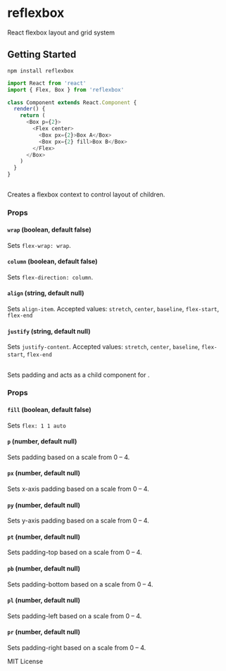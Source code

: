 # reflexbox

React flexbox layout and grid system

## Getting Started

```
npm install reflexbox
```

```js
import React from 'react'
import { Flex, Box } from 'reflexbox'

class Component extends React.Component {
  render() {
    return (
      <Box p={2}>
        <Flex center>
          <Box px={2}>Box A</Box>
          <Box px={2} fill>Box B</Box>
        </Flex>
      </Box>
    )
  }
}
```

## <Flex />

Creates a flexbox context to control layout of children.

### Props

#### `wrap` (boolean, default false)
Sets `flex-wrap: wrap`.

#### `column` (boolean, default false)
Sets `flex-direction: column`.

#### `align` (string, default null)
Sets `align-item`. Accepted values: `stretch`, `center`, `baseline`, `flex-start`, `flex-end`

#### `justify` (string, default null)
Sets `justify-content`. Accepted values: `stretch`, `center`, `baseline`, `flex-start`, `flex-end`


## <Box />

Sets padding and acts as a child component for <Flex />.

### Props

#### `fill` (boolean, default false)
Sets `flex: 1 1 auto`

#### `p` (number, default null)
Sets padding based on a scale from 0 – 4.

#### `px` (number, default null)
Sets x-axis padding based on a scale from 0 – 4.

#### `py` (number, default null)
Sets y-axis padding based on a scale from 0 – 4.

#### `pt` (number, default null)
Sets padding-top based on a scale from 0 – 4.

#### `pb` (number, default null)
Sets padding-bottom based on a scale from 0 – 4.

#### `pl` (number, default null)
Sets padding-left based on a scale from 0 – 4.

#### `pr` (number, default null)
Sets padding-right based on a scale from 0 – 4.

MIT License
